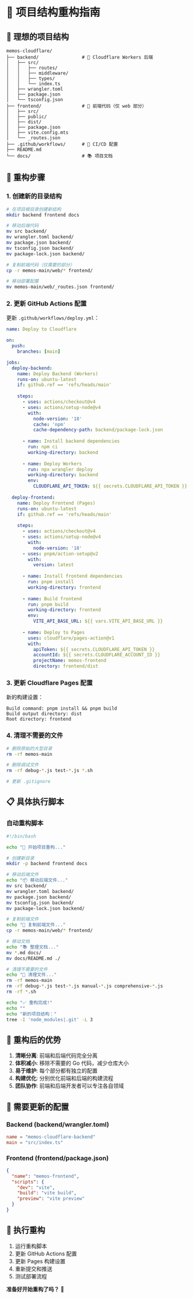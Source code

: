 # 📁 项目结构重构指南

## 🎯 **理想的项目结构**

```
memos-cloudflare/
├── backend/                # 🔧 Cloudflare Workers 后端
│   ├── src/
│   │   ├── routes/
│   │   ├── middleware/
│   │   ├── types/
│   │   └── index.ts
│   ├── wrangler.toml
│   ├── package.json
│   └── tsconfig.json
├── frontend/               # 🎨 前端代码（仅 web 部分）
│   ├── src/
│   ├── public/
│   ├── dist/
│   ├── package.json
│   ├── vite.config.mts
│   └── _routes.json
├── .github/workflows/      # 🚀 CI/CD 配置
├── README.md
└── docs/                   # 📚 项目文档
```

## 🚀 **重构步骤**

### 1. 创建新的目录结构

```bash
# 在项目根目录创建新结构
mkdir backend frontend docs

# 移动后端代码
mv src backend/
mv wrangler.toml backend/
mv package.json backend/
mv tsconfig.json backend/
mv package-lock.json backend/

# 复制前端代码（仅需要的部分）
cp -r memos-main/web/* frontend/

# 移动部署配置
mv memos-main/web/_routes.json frontend/
```

### 2. 更新 GitHub Actions 配置

更新 `.github/workflows/deploy.yml`：

```yaml
name: Deploy to Cloudflare

on:
  push:
    branches: [main]

jobs:
  deploy-backend:
    name: Deploy Backend (Workers)
    runs-on: ubuntu-latest
    if: github.ref == 'refs/heads/main'
    
    steps:
      - uses: actions/checkout@v4
      - uses: actions/setup-node@v4
        with:
          node-version: '18'
          cache: 'npm'
          cache-dependency-path: backend/package-lock.json
          
      - name: Install backend dependencies
        run: npm ci
        working-directory: backend
        
      - name: Deploy Workers
        run: npx wrangler deploy
        working-directory: backend
        env:
          CLOUDFLARE_API_TOKEN: ${{ secrets.CLOUDFLARE_API_TOKEN }}
          
  deploy-frontend:
    name: Deploy Frontend (Pages)
    runs-on: ubuntu-latest
    if: github.ref == 'refs/heads/main'
    
    steps:
      - uses: actions/checkout@v4
      - uses: actions/setup-node@v4
        with:
          node-version: '18'
      - uses: pnpm/action-setup@v2
        with:
          version: latest
          
      - name: Install frontend dependencies
        run: pnpm install
        working-directory: frontend
        
      - name: Build frontend
        run: pnpm build
        working-directory: frontend
        env:
          VITE_API_BASE_URL: ${{ vars.VITE_API_BASE_URL }}
          
      - name: Deploy to Pages
        uses: cloudflare/pages-action@v1
        with:
          apiToken: ${{ secrets.CLOUDFLARE_API_TOKEN }}
          accountId: ${{ secrets.CLOUDFLARE_ACCOUNT_ID }}
          projectName: memos-frontend
          directory: frontend/dist
```

### 3. 更新 Cloudflare Pages 配置

新的构建设置：
```
Build command: pnpm install && pnpm build
Build output directory: dist
Root directory: frontend
```

### 4. 清理不需要的文件

```bash
# 删除原始的大型目录
rm -rf memos-main

# 删除调试文件
rm -rf debug-*.js test-*.js *.sh

# 更新 .gitignore
```

## 📋 **具体执行脚本**

### 自动重构脚本

```bash
#!/bin/bash

echo "🔧 开始项目重构..."

# 创建新目录
mkdir -p backend frontend docs

# 移动后端文件
echo "📦 移动后端文件..."
mv src backend/
mv wrangler.toml backend/
mv package.json backend/
mv tsconfig.json backend/
mv package-lock.json backend/

# 复制前端文件
echo "🎨 复制前端文件..."
cp -r memos-main/web/* frontend/

# 移动文档
echo "📚 整理文档..."
mv *.md docs/
mv docs/README.md ./

# 清理不需要的文件
echo "🧹 清理文件..."
rm -rf memos-main
rm -rf debug-*.js test-*.js manual-*.js comprehensive-*.js
rm -rf *.sh

echo "✅ 重构完成!"
echo ""
echo "新的项目结构："
tree -I 'node_modules|.git' -L 3
```

## 🎯 **重构后的优势**

1. **清晰分离**: 前端和后端代码完全分离
2. **体积减小**: 移除不需要的 Go 代码，减少仓库大小
3. **易于维护**: 每个部分都有独立的配置
4. **构建优化**: 分别优化前端和后端的构建流程
5. **团队协作**: 前端和后端开发者可以专注各自领域

## 📝 **需要更新的配置**

### Backend (backend/wrangler.toml)
```toml
name = "memos-cloudflare-backend"
main = "src/index.ts"
```

### Frontend (frontend/package.json)
```json
{
  "name": "memos-frontend",
  "scripts": {
    "dev": "vite",
    "build": "vite build",
    "preview": "vite preview"
  }
}
```

## 🚀 **执行重构**

1. 运行重构脚本
2. 更新 GitHub Actions 配置
3. 更新 Pages 构建设置
4. 重新提交和推送
5. 测试部署流程

**准备好开始重构了吗？** 🎯 